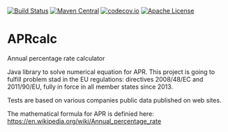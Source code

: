 [![Build Status](https://travis-ci.org/piotrpietrzak/aprcalc.svg?branch=master)](https://travis-ci.org/piotrpietrzak/aprcalc) [![Maven Central](https://maven-badges.herokuapp.com/maven-central/me.pietrzak.aprcalc/aprcalc/badge.svg)](https://maven-badges.herokuapp.com/maven-central/me.pietrzak.aprcalc/aprcalc) [![codecov.io](https://codecov.io/github/piotrpietrzak/aprcalc/coverage.svg?branch=master)](https://codecov.io/github/piotrpietrzak/aprcalc?branch=master) 
[![Apache License](https://img.shields.io/badge/license-Apache-green.svg)](https://github.com/piotrpietrzak/aprcalc/blob/master/LICENSE)
# APRcalc 
Annual percentage rate calculator

Java library to solve numerical equation for APR. This project is going to fulfill problem stad in the EU regulations: directives 2008/48/EC and 2011/90/EU, fully in force in all member states since 2013.

Tests are based on various companies public data published on web sites.

The mathematical formula for APR is definied here: https://en.wikipedia.org/wiki/Annual_percentage_rate

